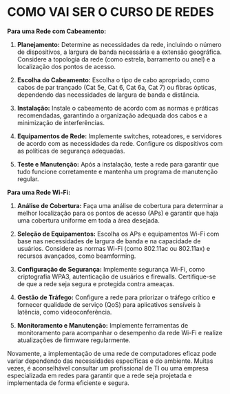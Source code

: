 # COMO VAI SER O CURSO DE REDES
**Para uma Rede com Cabeamento:**

1. **Planejamento:** Determine as necessidades da rede, incluindo o número de dispositivos, a largura de banda necessária e a extensão geográfica. Considere a topologia da rede (como estrela, barramento ou anel) e a localização dos pontos de acesso.

2. **Escolha do Cabeamento:** Escolha o tipo de cabo apropriado, como cabos de par trançado (Cat 5e, Cat 6, Cat 6a, Cat 7) ou fibras ópticas, dependendo das necessidades de largura de banda e distância.

3. **Instalação:** Instale o cabeamento de acordo com as normas e práticas recomendadas, garantindo a organização adequada dos cabos e a minimização de interferências.

4. **Equipamentos de Rede:** Implemente switches, roteadores, e servidores de acordo com as necessidades da rede. Configure os dispositivos com as políticas de segurança adequadas.

5. **Teste e Manutenção:** Após a instalação, teste a rede para garantir que tudo funcione corretamente e mantenha um programa de manutenção regular.

**Para uma Rede Wi-Fi:**

1. **Análise de Cobertura:** Faça uma análise de cobertura para determinar a melhor localização para os pontos de acesso (APs) e garantir que haja uma cobertura uniforme em toda a área desejada.

2. **Seleção de Equipamentos:** Escolha os APs e equipamentos Wi-Fi com base nas necessidades de largura de banda e na capacidade de usuários. Considere as normas Wi-Fi (como 802.11ac ou 802.11ax) e recursos avançados, como beamforming.

3. **Configuração de Segurança:** Implemente segurança Wi-Fi, como criptografia WPA3, autenticação de usuários e firewalls. Certifique-se de que a rede seja segura e protegida contra ameaças.

4. **Gestão de Tráfego:** Configure a rede para priorizar o tráfego crítico e fornecer qualidade de serviço (QoS) para aplicativos sensíveis à latência, como videoconferência.

5. **Monitoramento e Manutenção:** Implemente ferramentas de monitoramento para acompanhar o desempenho da rede Wi-Fi e realize atualizações de firmware regularmente.

Novamente, a implementação de uma rede de computadores eficaz pode variar dependendo das necessidades específicas e do ambiente. Muitas vezes, é aconselhável consultar um profissional de TI ou uma empresa especializada em redes para garantir que a rede seja projetada e implementada de forma eficiente e segura.